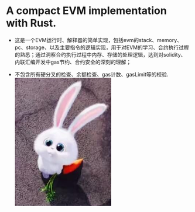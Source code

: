 # A compact EVM implementation with Rust.

- 这是一个EVM运行时、解释器的简单实现，包括evm的stack、memory、pc、storage、以及主要指令的逻辑实现，用于对EVM的学习、合约执行过程的熟悉；通过洞察合约执行过程中内存、存储的处理逻辑，达到对solidity、内联汇编开发中gas节约、合约安全的深刻的理解；

- 不包含所有硬分叉的检查、余额检查、gas计数、gasLimit等的校验.
![image](https://github.com/anylots/evmapp/blob/main/evm_rabbit.png)
